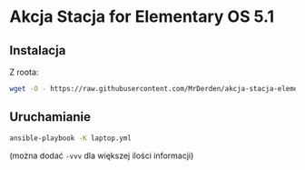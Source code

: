 
# Akcja Stacja for Elementary OS 5.1

## Instalacja

Z roota: 

```sh
wget -O - https://raw.githubusercontent.com/MrDerden/akcja-stacja-elementary/master/bootstrap | sudo bash -

```

## Uruchamianie

```sh
ansible-playbook -K laptop.yml
````

(można dodać `-vvv` dla większej ilości informacji)
